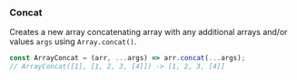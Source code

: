 ### Concat

Creates a new array concatenating array with any additional arrays and/or values `args` using `Array.concat()`.

```js
const ArrayConcat = (arr, ...args) => arr.concat(...args); 
// ArrayConcat([1], [1, 2, 3, [4]]) -> [1, 2, 3, [4]]
```
